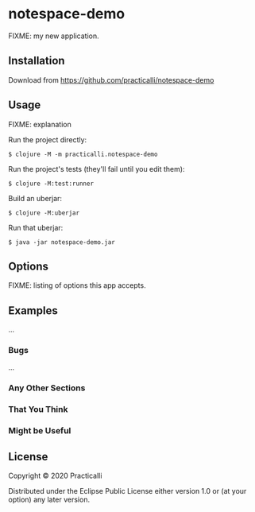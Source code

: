 # notespace-demo

FIXME: my new application.

## Installation

Download from https://github.com/practicalli/notespace-demo

## Usage

FIXME: explanation

Run the project directly:

    $ clojure -M -m practicalli.notespace-demo

Run the project's tests (they'll fail until you edit them):

    $ clojure -M:test:runner

Build an uberjar:

    $ clojure -M:uberjar

Run that uberjar:

    $ java -jar notespace-demo.jar

## Options

FIXME: listing of options this app accepts.

## Examples

...

### Bugs

...

### Any Other Sections
### That You Think
### Might be Useful

## License

Copyright © 2020 Practicalli

Distributed under the Eclipse Public License either version 1.0 or (at
your option) any later version.
